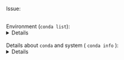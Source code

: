 <!--
Thanks for reporting your issue.
Please fill out the sections below.
-->
Issue:

<br/>
Environment (<code>conda list</code>):
<details>

```
$ conda list

```
</details>

<br/>
Details about  <code>conda</code> and system ( <code>conda info</code> ):
<details>

```
$ conda info

```
</details>